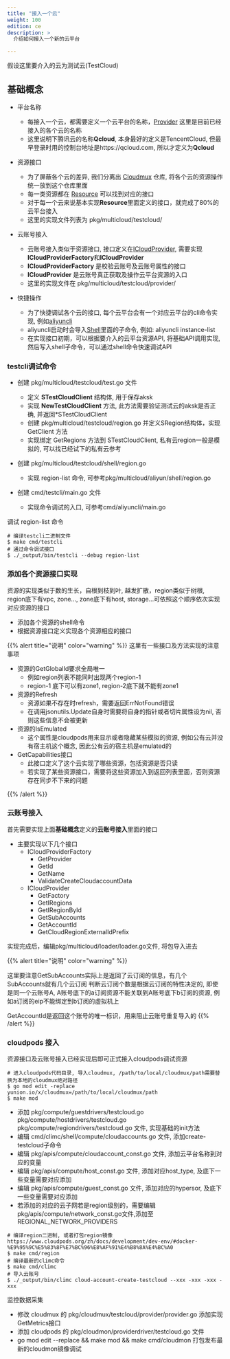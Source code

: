 ```yaml
---
title: "接入一个云"
weight: 100
edition: ce
description: >
  介绍如何接入一个新的云平台

---
```



假设这里要介入的云为测试云(TestCloud)

## 基础概念

- 平台名称
    - 每接入一个云，都需要定义一个云平台的名称，[Provider](https://github.com/yunionio/cloudmux/blob/master/pkg/apis/compute/cloudaccount_const.go) 这里是目前已经接入的各个云的名称
    - 这里说明下腾讯云的名称**Qcloud**, 本身最好的定义是TencentCloud, 但最早登录时用的控制台地址是https://qcloud.com, 所以才定义为**Qcloud**

- 资源接口
    - 为了屏蔽各个云的差异, 我们分离出 [Cloudmux](https://github.com/yunionio/cloudmux) 仓库, 将各个云的资源操作统一放到这个仓库里面
    - 每一类资源都在 [Resource](https://github.com/yunionio/cloudmux/blob/master/pkg/cloudprovider/resources.go) 可以找到对应的接口
    - 对于每一个云来说基本实现**Resource**里面定义的接口，就完成了80%的云平台接入
    - 这里的实现文件列表为 pkg/multicloud/testcloud/
- 云账号接入
    - 云账号接入类似于资源接口, 接口定义在[ICloudProvider](https://github.com/yunionio/cloudmux/blob/master/pkg/cloudprovider/cloudprovider.go), 需要实现**ICloudProviderFactory**和**ICloudProvider**
    - **ICloudProviderFactory** 是校验云账号及云账号属性的接口
    - **ICloudProvider** 是云账号真正获取及操作云平台资源的入口
    - 这里的实现文件在 pkg/multicloud/testcloud/provider/
- 快捷操作
    - 为了快捷调试各个云的接口, 每个云平台会有一个对应云平台的cli命令实现, 例如[aliyuncli](https://github.com/yunionio/cloudmux/blob/master/cmd/aliyuncli/main.go)
    - aliyuncli启动时会导入[Shell](https://github.com/yunionio/cloudmux/tree/master/pkg/multicloud/aliyun/shell)里面的子命令, 例如: aliyuncli instance-list
    - 在实现接口初期，可以根据要介入的云平台资源API, 将基础API调用实现, 然后写入shell子命令，可以通过shell命令快速调试API


### testcli调试命令

- 创建 pkg/multicloud/testcloud/test.go 文件
    - 定义 **STestCloudClient** 结构体, 用于保存aksk
    - 实现 **NewTestCloudClient** 方法, 此方法需要验证测试云的aksk是否正确, 并返回\*STestCloudClient
    - 创建 pkg/multicloud/testcloud/region.go 并定义SRegion结构体，实现 GetClient 方法
    - 实现绑定 GetRegions 方法到 STestCloudClient, 私有云region一般是模拟的, 可以找已经试下的私有云参考

- 创建 pkg/multicloud/testcloud/shell/region.go
    - 实现 region-list 命令, 可参考pkg/multicloud/aliyun/shell/region.go

- 创建 cmd/testcli/main.go 文件
    - 实现命令调试的入口, 可参考cmd/aliyuncli/main.go

调试 region-list 命令
```shell
# 编译testcli二进制文件
$ make cmd/testcli 
# 通过命令调试接口
$ ./_output/bin/testcli --debug region-list
```

### 添加各个资源接口实现

资源的实现类似于数的生长，自根到枝到叶, 越发扩散，region类似于树根, region底下有vpc, zone..., zone底下有host, storage...可依照这个顺序依次实现对应资源的接口

- 添加各个资源的shell命令
- 根据资源接口定义实现各个资源相应的接口

{{% alert title="说明" color="warning" %}}
这里有一些接口及方法实现的注意事项
- 资源的GetGlobalId要求全局唯一
    - 例如region列表不能同时出现两个region-1
    - region-1 底下可以有zone1, region-2底下就不能有zone1
- 资源的Refresh
    - 资源如果不存在时refresh，需要返回ErrNotFound错误
    - 在调用jsonutils.Update自身时需要将自身的指针或者切片属性设为nil, 否则这些信息不会被更新
- 资源的IsEmulated
    - 这个属性是cloudpods用来显示或者隐藏某些模拟的资源, 例如公有云并没有宿主机这个概念, 因此公有云的宿主机是emulated的
- GetCapabilities接口
    - 此接口定义了这个云实现了哪些资源，包括资源是否只读
    - 若实现了某些资源接口，需要将这些资源加入到返回列表里面，否则资源存在同步不下来的问题

{{% /alert %}}

### 云账号接入

首先需要实现上面**基础概念**定义的**云账号接入**里面的接口
- 主要实现以下几个接口
    - ICloudProviderFactory
        - GetProvider
        - GetId
        - GetName
        - ValidateCreateCloudaccountData
    - ICloudProvider
        - GetFactory
        - GetIRegions
        - GetIRegionById
        - GetSubAccounts
        - GetAccountId
        - GetCloudRegionExternalIdPrefix

实现完成后，编辑pkg/multicloud/loader/loader.go文件, 将包导入进去

{{% alert title="说明" color="warning" %}}

这里要注意GetSubAccounts实际上是返回了云订阅的信息，有几个SubAccounts就有几个云订阅
判断云订阅个数是根据云订阅的特性决定的, 即使是同一个云账号A, A账号底下的a订阅资源不能关联到A账号底下b订阅的资源, 例如a订阅的eip不能绑定到b订阅的虚拟机上

GetAccountId是返回这个账号的唯一标识，用来阻止云账号重复导入的
{{% /alert %}}


### cloudpods 接入

资源接口及云账号接入已经实现后即可正式接入cloudpods调试资源

```shell
# 进入cloudpods代码目录, 导入cloudmux, /path/to/local/cloudmux/path需要替换为本地的cloudmux绝对路径
$ go mod edit -replace yunion.io/x/cloudmux=/path/to/local/cloudmux/path
$ make mod
```

- 添加 pkg/compute/guestdrivers/testcloud.go pkg/compute/hostdrivers/testcloud.go pkg/compute/regiondrivers/testcloud.go 文件, 实现基础的init方法
- 编辑 cmd/climc/shell/compute/cloudaccounts.go 文件, 添加create-testcloud子命令
- 编辑 pkg/apis/compute/cloudaccount\_const.go 文件, 添加云平台名称到对应的变量
- 编辑 pkg/apis/compute/host\_const.go 文件, 添加对应host\_type, 及底下一些变量需要对应添加
- 编辑 pkg/apis/compute/guest\_const.go 文件, 添加对应的hypersor, 及底下一些变量需要对应添加
- 若添加的对应的云子网若是region级别的，需要编辑pkg/apis/compute/network\_const.go文件,添加至REGIONAL\_NETWORK\_PROVIDERS


```shell
# 编译region二进制, 或者打包region镜像 https://www.cloudpods.org/zh/docs/development/dev-env/#docker-%E9%95%9C%E5%83%8F%E7%BC%96%E8%AF%91%E4%B8%8A%E4%BC%A0
$ make cmd/region
# 编译最新的climc命令
$ make cmd/climc
# 导入云账号
$ ./_output/bin/climc cloud-account-create-testcloud --xxx -xxx -xxx -xxx
```

监控数据采集

- 修改 cloudmux 的 pkg/cloudmux/testcloud/provider/provider.go 添加实现GetMetrics接口
- 添加 cloudpods 的 pkg/cloudmon/providerdriver/testcloud.go 文件
- go mod edit --replace && make mod && make cmd/cloudmon 打包发布最新的cloudmon镜像调试
